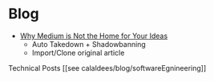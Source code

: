 Blog
====

* [Why Medium is Not the Home for Your Ideas](https://hulry.com/medium-vs-own-blog/)
    * Auto Takedown + Shadowbanning
    * Import/Clone original article

Technical Posts
[[see calaldees/blog/softwareEgnineering]]
